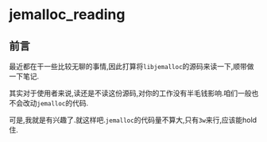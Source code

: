 # jemalloc_reading
## 前言
最近都在干一些比较无聊的事情,因此打算将`libjemalloc`的源码来读一下,顺带做一下笔记.

其实对于使用者来说,读还是不读这份源码,对你的工作没有半毛钱影响.咱们一般也不会改动`jemalloc`的代码.

可是,我就是有兴趣了.就这样吧.`jemalloc`的代码量不算大,只有`3w`来行,应该能hold住.
